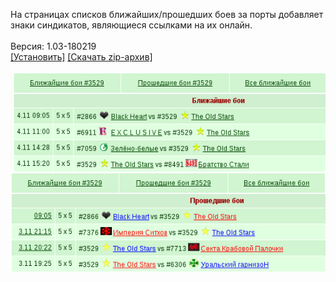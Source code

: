 На страницах списков ближайших/прошедших боев за порты добавляет знаки синдикатов, являющиеся ссылками на их онлайн.
<br>
<br>
Версия: 1.03-180219
<br>
[[Установить]](https://raw.githubusercontent.com/MyRequiem/comfortablePlayingInGW/master/separatedScripts/PortsSyndLinks/portsSyndLinks.user.js) [[Скачать zip-архив]](https://raw.githubusercontent.com/MyRequiem/comfortablePlayingInGW/master/separatedScripts/PortsSyndLinks/portsSyndLinks.user.js.zip)
<br>
<br>
![PortsSyndLinks](https://raw.githubusercontent.com/MyRequiem/comfortablePlayingInGW/master/imgs/PortsSyndLinks/screen1.png)
<br>
![PortsSyndLinks](https://raw.githubusercontent.com/MyRequiem/comfortablePlayingInGW/master/imgs/PortsSyndLinks/screen2.png)
<br>
